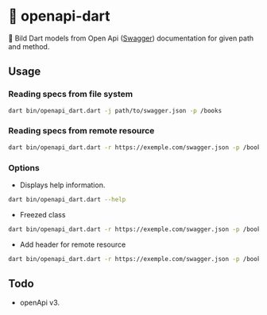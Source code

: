 # 📘️ openapi-dart

🚀 Bild Dart models from Open Api ([Swagger]((https://swagger.io/specification/v2/))) documentation for given path and method.

## Usage

### Reading specs from file system
```bash
dart bin/openapi_dart.dart -j path/to/swagger.json -p /books
```

### Reading specs from remote resource
```bash
dart bin/openapi_dart.dart -r https://exemple.com/swagger.json -p /books
```

### Options

- Displays help information.
```bash
dart bin/openapi_dart.dart --help
```

- Freezed class
```bash
dart bin/openapi_dart.dart -r https://exemple.com/swagger.json -p /books -f
```

- Add header for remote resource
```bash
dart bin/openapi_dart.dart -r https://exemple.com/swagger.json -p /books - h 'Authorization: Bearer ACCESS_TOKEN'
```

## Todo
- openApi v3.